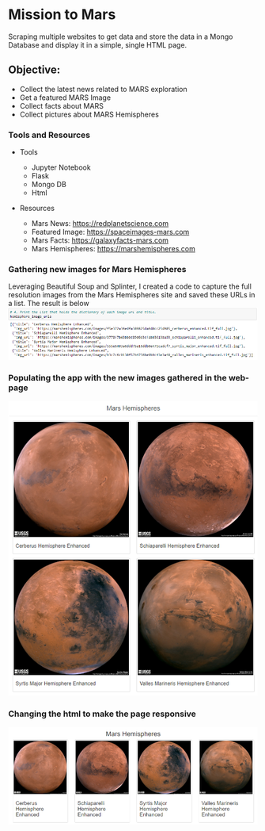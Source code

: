 # Mission to Mars
Scraping multiple websites to get data and store the data in a Mongo Database and display it in a simple, single HTML page.

## Objective:

- Collect the latest news related to MARS exploration
- Get a featured MARS Image
- Collect facts about MARS
- Collect pictures about MARS Hemispheres

### Tools and Resources
- Tools
  - Jupyter Notebook
  - Flask
  - Mongo DB
  - Html

- Resources
  - Mars News: https://redplanetscience.com
  - Featured Image: https://spaceimages-mars.com
  - Mars Facts: https://galaxyfacts-mars.com
  - Mars Hemispheres: https://marshemispheres.com

### Gathering new images for Mars Hemispheres

Leveraging Beautiful Soup and Splinter, I created a code to capture the full resolution images from the Mars Hemispheres site and saved these URLs in a list. The result is below  
![deliverable_1](Challenge/List.png)  

### Populating the app with the new images gathered in the web-page
![deliverable_2](Challenge/Hemi_img.png)

### Changing the html to make the page responsive
![deliverable_3](Challenge/Hemi_img_new.png)
